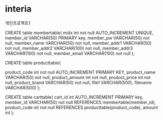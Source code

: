 # interia
개인프로젝트1




CREATE table membertable(
midx int not null AUTO_INCREMENT UNIQUE,
member_id VARCHAR(50) PRIMARY key,
member_pw VARCHAR(50) not null,
member_name VARCHAR(50) not null,
member_addr1 VARCHAR(50) not null,
member_addr2 VARCHAR(100) not null,
member_addr3 VARCHAR(100) not null,
member_email VARCHAR(100) not null
);



CREATE table producttable(

product_code int not null AUTO_INCREMENT PRIMARY KEY,
product_name VARCHAR(50) not null,
product_amount int not null,
product_price int not null,
product_brand VARCHAR(50) not null,
file1 VARCHAR(500),
filename VARCHAR(500)
);


CREATE table carttable(
cart_id int AUTO_INCREMENT PRIMARY key,
member_id VARCHAR(50) not null REFERENCES membertable(member_id),
product_code int not null REFERENCES producttable(product_code),
amount int
);
